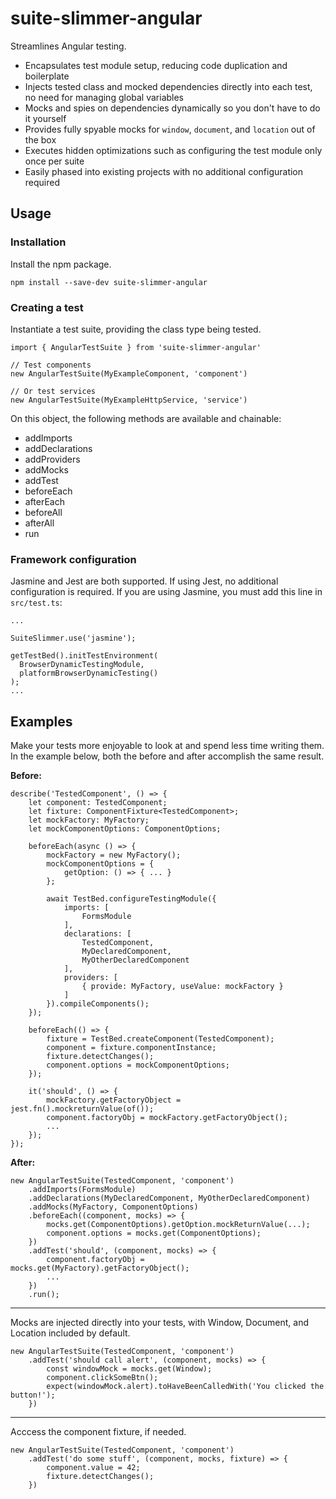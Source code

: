 # suite-slimmer-angular

Streamlines Angular testing.

* Encapsulates test module setup, reducing code duplication and boilerplate
* Injects tested class and mocked dependencies directly into each test, no need for managing global variables
* Mocks and spies on dependencies dynamically so you don't have to do it yourself
* Provides fully spyable mocks for `window`, `document`, and `location` out of the box
* Executes hidden optimizations such as configuring the test module only once per suite
* Easily phased into existing projects with no additional configuration required

## Usage

### Installation

Install the npm package.

```
npm install --save-dev suite-slimmer-angular
```

### Creating a test

Instantiate a test suite, providing the class type being tested.

```
import { AngularTestSuite } from 'suite-slimmer-angular'

// Test components
new AngularTestSuite(MyExampleComponent, 'component')

// Or test services
new AngularTestSuite(MyExampleHttpService, 'service')
```

On this object, the following methods are available and chainable:

* addImports
* addDeclarations
* addProviders
* addMocks
* addTest
* beforeEach
* afterEach
* beforeAll
* afterAll
* run

### Framework configuration

Jasmine and Jest are both supported. If using Jest, no additional configuration is required. If you are using Jasmine, you must add this line in `src/test.ts`:

```
...

SuiteSlimmer.use('jasmine');

getTestBed().initTestEnvironment(
  BrowserDynamicTestingModule,
  platformBrowserDynamicTesting()
);
...
```

## Examples

Make your tests more enjoyable to look at and spend less time writing them. In the example below, both the before and after accomplish the same result.

__Before:__

```
describe('TestedComponent', () => {
    let component: TestedComponent;
    let fixture: ComponentFixture<TestedComponent>;
    let mockFactory: MyFactory;
    let mockComponentOptions: ComponentOptions;

    beforeEach(async () => {
        mockFactory = new MyFactory();
        mockComponentOptions = {
            getOption: () => { ... }
        };

        await TestBed.configureTestingModule({
            imports: [
                FormsModule
            ],
            declarations: [
                TestedComponent,
                MyDeclaredComponent,
                MyOtherDeclaredComponent
            ],
            providers: [
                { provide: MyFactory, useValue: mockFactory }
            ]
        }).compileComponents();
    });

    beforeEach(() => {
        fixture = TestBed.createComponent(TestedComponent);
        component = fixture.componentInstance;
        fixture.detectChanges();
        component.options = mockComponentOptions;
    });

    it('should', () => {
        mockFactory.getFactoryObject = jest.fn().mockreturnValue(of());
        component.factoryObj = mockFactory.getFactoryObject();
        ...
    });
});
```

__After:__

```
new AngularTestSuite(TestedComponent, 'component')
    .addImports(FormsModule)
    .addDeclarations(MyDeclaredComponent, MyOtherDeclaredComponent)
    .addMocks(MyFactory, ComponentOptions)
    .beforeEach((component, mocks) => {
        mocks.get(ComponentOptions).getOption.mockReturnValue(...);
        component.options = mocks.get(ComponentOptions);
    })
    .addTest('should', (component, mocks) => {
        component.factoryObj = mocks.get(MyFactory).getFactoryObject();
        ...
    })
    .run();
```

---

Mocks are injected directly into your tests, with Window, Document, and Location included by default.

```
new AngularTestSuite(TestedComponent, 'component')
    .addTest('should call alert', (component, mocks) => {
        const windowMock = mocks.get(Window);
        component.clickSomeBtn();
        expect(windowMock.alert).toHaveBeenCalledWith('You clicked the button!');
    })
```

----

Acccess the component fixture, if needed.

```
new AngularTestSuite(TestedComponent, 'component')
    .addTest('do some stuff', (component, mocks, fixture) => {
        component.value = 42;
        fixture.detectChanges();
    })
```
